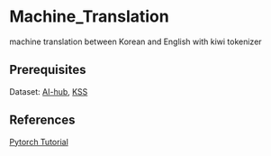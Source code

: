 # Machine_Translation
machine translation between Korean and English with kiwi tokenizer

## Prerequisites
Dataset: [AI-hub](https://aihub.or.kr/aihubdata/data/view.do?currMenu=115&topMenu=100&aihubDataSe=realm&dataSetSn=71265), [KSS](https://github.com/warnikchow/kosp2e)


## References
[Pytorch Tutorial](https://pytorch.org/tutorials/beginner/translation_transformer.html)
